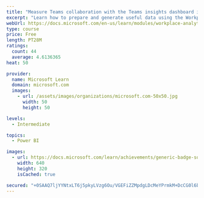 ```yaml
---
title: "Measure Teams collaboration with the Teams insights dashboard in Workplace Analytics"
excerpt: "Learn how to prepare and generate useful data using the Workplace Analytics Power BI Teams insights dashboard.  Analyze Microsoft Teams adoption trends from the populated reports."
webUrl: https://docs.microsoft.com/en-us/learn/modules/workplace-analytics-teams-insights/
type: course
price: Free
length: PT28M
ratings:
  count: 44
  average: 4.6136365
heat: 50

provider:
  name: Microsoft Learn
  domain: microsoft.com
  images:
    - url: /assets/images/organizations/microsoft.com-50x50.jpg
      width: 50
      height: 50

levels:
  - Intermediate

topics:
  - Power BI

images:
  - url: https://docs.microsoft.com/learn/achievements/generic-badge-social.png
    width: 640
    height: 320
    isCached: true

secured: "+0SAAQ7ljYYNtxLT6j5pkyLVzg6Ou/VGEFiZZMpdgLDcMeYPrmkM+DcCG0l6biW2U17jFCKko0JzZB3oG/TUUQ8tiGdSN9sfaEy7qISYIfPZXUpNQdkZhpk+2fOFHISYpyWDMC8WAbfBJZX/xI/7UZ/OIpOhVUG/6xn/tvcyl0lt7T6u7pb55BkumrpEyVSoPaohy7UB0OnkIkjJ4pFo13dGuEzEaGyQ4H0iKkPDvELyG9NTY01T0lhogP93T6VJ5+aczGFNwk25pYA+Dpgl9bFdUOUQ7dUXVS3RNdhM9GFn5neA1F8UrTWyLcP5J6bBRlukKnN2ZW4/hRx+Tnp0wBZpn6vz0MX8kvpFfaZBfFzrexO2VTrBperNTY8QdBFt3AGpN6Xw5PEQ3ZjbBydhWXgDC18R+T/GQscYzSsV0u8=;z+uFfXloI9cWNcpMGP1sOw=="
---
```


